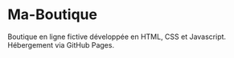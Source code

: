 # Ma-Boutique
Boutique en ligne fictive développée en HTML, CSS et Javascript. Hébergement via GitHub Pages. 
